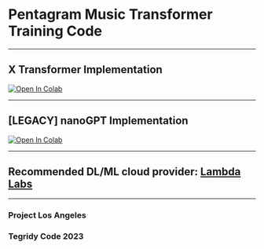 # Pentagram Music Transformer Training Code

***

## X Transformer Implementation

[![Open In Colab][colab-badge]][colab-notebook3]

[colab-notebook3]: <https://colab.research.google.com/github/asigalov61/Pentagram-Music-Transformer/blob/main/Training-Code/Pentagram_Music_Transformer_Maker_X.ipynb>
[colab-badge]: <https://colab.research.google.com/assets/colab-badge.svg>

***

## [LEGACY] nanoGPT Implementation

[![Open In Colab][colab-badge]][colab-notebook2]

[colab-notebook2]: <https://colab.research.google.com/github/asigalov61/Pentagram-Music-Transformer/blob/main/Training-Code/Pentagram_Music_Transformer_Maker.ipynb>
[colab-badge]: <https://colab.research.google.com/assets/colab-badge.svg>

***

## Recommended DL/ML cloud provider: [Lambda Labs](https://lambdalabs.com/)

***

### Project Los Angeles
### Tegridy Code 2023
